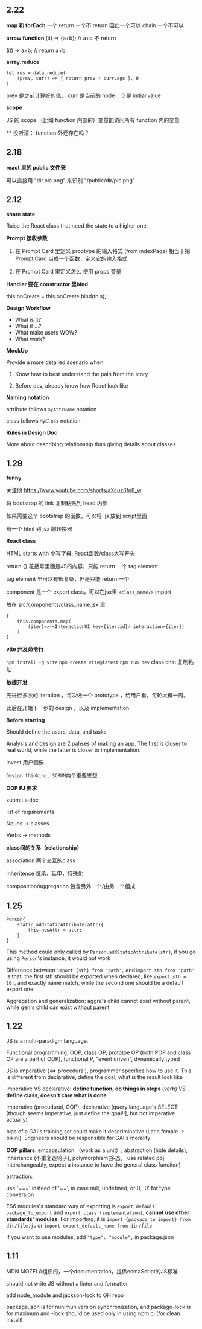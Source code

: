 ## 2.22
__map 和 forEach__
一个 return  一个不 return
因此一个可以 chain 一个不可以

__arrow function__
(it) => {a+b}; // a+b 不 return

(it) => a+b; // return a+b

__array.reduce__

    let res = data.reduce(
        (prev, curr) => { return prev + curr.age }, 0
    )

prev 是之前计算好的值， curr 是当前的 node， 0 是 initial value

__scope__

JS 的 scope （比如 function 内部的）变量能访问所有 function 内的变量

** 没听清： function 外还存在吗？

## 2.18

__react 里的 public 文件夹__

可以直接用 "dir.pic.png" 来识别 "/public/dir/pic.png"

## 2.12

__share state__

Raise the React class that need the state to a higher one.

__Prompt  接收参数__

1. 在 Prompt Card 里定义 proptype 的输入格式 (from indexPage)
相当于把 Prompt Card 当成一个函数，定义它的输入格式

2. 在 Prompt Card 里定义怎么 使用 props 变量

__Handler 要在 constructor 里bind__

this.onCreate = this.onCreate.bind(this);

__Design Workflow__

- What is it?
- What if ...?
- What make users WOW?
- What work?

__MockUp__

Provide a more detailed scenario when 

1. Know how to best understand the pain from the story

2. Before dev, already know how React look like

__Naming notation__

attribute follows `myAttrName` notation

class follows `MyClass` notation

__Rules in Design Doc__

More about describing relationship than giving details about classes

## 1.29

__funny__

关注他 https://www.youtube.com/shorts/aXcuz6fn8_w

将 bootstrap 的 link 复制粘贴到 head 内部

如果需要这个 bootstrap 的函数，可以将 .js 放到 script里面

有一个 html 到 jsx 的转换器

__React class__

HTML starts with 小写字母, React函数/class大写开头

return {} 花括号里面是JS的内容，只能 return 一个 tag element

tag element 里可以有很复杂，但是只能 return 一个 

component 是一个 export class，可以在jsx里 `<class_name/>` import 

放在 src/components/class_name.jsx 里

    {
        this.components.map(
            (iter)=>(<InteractionUI key={iter.id}> interaction={iter})
        )
    }


__vite 开发命令行__

`npm install -g vite`
`npm create vite@latest`
`npm run dev`
class chat 复制粘贴

__敏捷开发__

先进行多次的 iteration ，每次做一个 prototype ，给用户看，每轮大概一周。

此后在开始下一步的 design ，以及 implementation

__Before starting__

Should define the users, data, and tasks

Analysis and design are 2 pahses of making an app. The first is closer to
real world, while the latter is closer to implementation.

Invest 用户画像

```Design thinking, SCRUM```两个重要思想


__OOP PJ 要求__

submit a doc

list of requirements

Nouns -> classes

Verbs -> methods


__class间的关系（relationship）__

association 两个交互的class

inheritence 继承，延申，特殊化

composition/aggregation 包含另外一个/由另一个组成


## 1.25

```
Person{
    static addStaticAttribute(attr){
        this.newAttr = attr;
    }
}
```

This method could only called by ```Person.addStaticAttribute(str)```, if you go using ```Person```'s instance, it would not work

Difference between ```import {sth} from 'path';``` and```import sth from 'path'``` is that, the first sth should be exported when declared, like ```export sth = 10;```, and exactly name match, while the second one should be a default export one.

Aggregation and generalization: aggre's child cannot exist without parent, while gen's child can exist without parent

## 1.22

JS is a multi-paradigm language.

Functional programming, OOP, class OP, prototpe OP (both POP and class OP are a part of OOP), functional P, "event driven", dynamically typed

JS is imperative (<=> procedural), programmer specifies how to use it. This is different from declarative, define the goal, what is the result look like

imperative VS declarative: __define function, do things in steps__ (verb) VS __define class, doesn't care what is done__

imperative (procudural, OOP), declarative (query language's SELECT [though seems imperative, just define the goal!!], but not imperative actually)

bias of a GAI's training set could make it descriminative (Latin female -> bikini). Engineers should be responsible for GAI's morality

__OOP pillars__: emcapsulation （work as a unit）, abstraction (hide details), inheriance (不重复造轮子), polymorphism(多态，
use related pbj interchangeably, expect a instance to have the general class function)

astraction: 

use '===' instead of '==', in case null, undefined, or 0, '0' for type conversion

ES6 modules's standard way of exporting is ```export default package_to_export``` and ```export class {implementation}```, __cannot use other standards' modules__. For importing, it is ```import {package_to_import} from dir/file.js``` or ```import export_default_name from dir/file```

if you want to use modules, add ```"type": "module",``` in package.json

## 1.11

MDN MOZELA组织的，一个documentation，提供ecmaScript的JS标准

should not write JS without a linter and formatter

add node_module and jackson-lock to GH repo

package.json is for minimun version synchronization, and package-lock is for maximum
    and -lock should be used only in using npm ci (for clean install)
